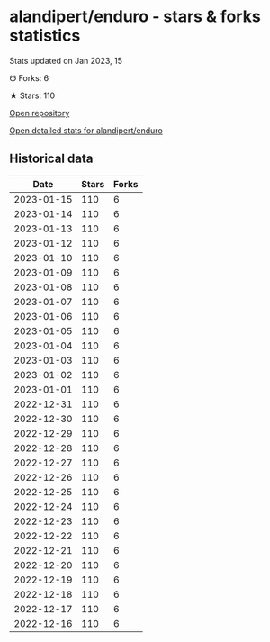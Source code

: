 # alandipert/enduro - stars & forks statistics

Stats updated on Jan 2023, 15

☋ Forks: 6

★ Stars: 110

[Open repository](https://github.com/alandipert/enduro)

[Open detailed stats for alandipert/enduro](https://reviewgithub.com/rep/alandipert/enduro)

## Historical data
| Date | Stars | Forks |
|------|-------|-------|
| 2023-01-15 | 110 | 6 | 
| 2023-01-14 | 110 | 6 | 
| 2023-01-13 | 110 | 6 | 
| 2023-01-12 | 110 | 6 | 
| 2023-01-10 | 110 | 6 | 
| 2023-01-09 | 110 | 6 | 
| 2023-01-08 | 110 | 6 | 
| 2023-01-07 | 110 | 6 | 
| 2023-01-06 | 110 | 6 | 
| 2023-01-05 | 110 | 6 | 
| 2023-01-04 | 110 | 6 | 
| 2023-01-03 | 110 | 6 | 
| 2023-01-02 | 110 | 6 | 
| 2023-01-01 | 110 | 6 | 
| 2022-12-31 | 110 | 6 | 
| 2022-12-30 | 110 | 6 | 
| 2022-12-29 | 110 | 6 | 
| 2022-12-28 | 110 | 6 | 
| 2022-12-27 | 110 | 6 | 
| 2022-12-26 | 110 | 6 | 
| 2022-12-25 | 110 | 6 | 
| 2022-12-24 | 110 | 6 | 
| 2022-12-23 | 110 | 6 | 
| 2022-12-22 | 110 | 6 | 
| 2022-12-21 | 110 | 6 | 
| 2022-12-20 | 110 | 6 | 
| 2022-12-19 | 110 | 6 | 
| 2022-12-18 | 110 | 6 | 
| 2022-12-17 | 110 | 6 | 
| 2022-12-16 | 110 | 6 | 


